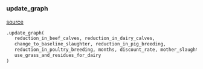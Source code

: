 #


### update_graph
[source](https://github.com/allfed/My-Super-Cool-Respository/blob/master/src/app.py/#L746)
```python
.update_graph(
   reduction_in_beef_calves, reduction_in_dairy_calves,
   change_to_baseline_slaughter, reduction_in_pig_breeding,
   reduction_in_poultry_breeding, months, discount_rate, mother_slaughter,
   use_grass_and_residues_for_dairy
)
```

